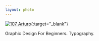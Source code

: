 ```yaml
---
layout: photo
---
```


[![107 Arturo](https://c2.staticflickr.com/6/5618/22263535492_d7e86f7aa1_c.jpg)](https://www.flickr.com/photos/131440297@N08/22263535492/){:target="_blank"}

Graphic Design For Beginners. Typography.
